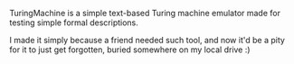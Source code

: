 TuringMachine is a simple text-based Turing machine emulator made for testing simple formal descriptions.

I made it simply because a friend needed such tool, and now it'd be a pity for it to just get forgotten, buried somewhere on my local drive :)

